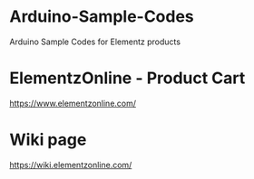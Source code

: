 Arduino-Sample-Codes
====================

Arduino Sample Codes for Elementz products

ElementzOnline - Product Cart
=====================
https://www.elementzonline.com/

Wiki page
====================
https://wiki.elementzonline.com/
